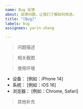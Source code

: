 ```yaml
---
name: Bug 反馈
about: 反馈问题，让我们了解如何改进。
title: "[Bug]"
labels: bug
assignees: yarin-zhang

---
```


> 问题描述



> 相关截图



> 使用环境
 - 设备： [例如：iPhone 14]
 - 系统： [例如：iOS 16]
 - 浏览器： [例如：Chrome, Safari]
 
 

> 其他补充



